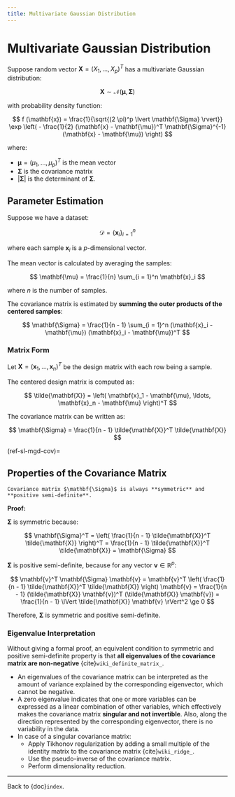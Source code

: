 ```yaml
---
title: Multivariate Gaussian Distribution
---
```


# Multivariate Gaussian Distribution

Suppose random vector $\mathbf{X} = (X_1, \ldots, X_p)^T$ has a
multivariate Gaussian distribution:

$$\mathbf{X} \sim \mathcal{N} (\mathbf{\mu}, \mathbf{\Sigma})$$

with probability density function:

$$
f (\mathbf{x}) =
  \frac{1}{\sqrt{(2 \pi)^p \lvert \mathbf{\Sigma} \rvert}}
  \exp \left(
    - \frac{1}{2} (\mathbf{x} - \mathbf{\mu})^T
      \mathbf{\Sigma}^{-1} (\mathbf{x} - \mathbf{\mu})
  \right)
$$

where:

- $\mathbf{\mu} = (\mu_1, \ldots, \mu_p)^T$ is the mean vector
- $\mathbf{\Sigma}$ is the covariance matrix
- $\lvert \mathbf{\Sigma} \rvert$ is the determinant of
  $\mathbf{\Sigma}$.

## Parameter Estimation

Suppose we have a dataset:

$$\mathcal{D} = \{ \mathbf{x}_i \}_{i = 1}^n$$

where each sample $\mathbf{x}_i$ is a $p$-dimensional vector.

The mean vector is calculated by averaging the samples:

$$
\mathbf{\mu} =
  \frac{1}{n} \sum_{i = 1}^n \mathbf{x}_i
$$

where $n$ is the number of samples.

The covariance matrix is estimated by **summing the outer products of
the centered samples**:

$$
\mathbf{\Sigma} =
  \frac{1}{n - 1} \sum_{i = 1}^n
  (\mathbf{x}_i - \mathbf{\mu}) (\mathbf{x}_i - \mathbf{\mu})^T
$$

### Matrix Form

Let $\mathbf{X} = (\mathbf{x}_1, \ldots, \mathbf{x}_n)^T$ be the design
matrix with each row being a sample.

The centered design matrix is computed as:

$$
\tilde{\mathbf{X}} = \left(
  \mathbf{x}_1 - \mathbf{\mu}, \ldots, \mathbf{x}_n - \mathbf{\mu}
\right)^T
$$

The covariance matrix can be written as:

$$
\mathbf{\Sigma} =
  \frac{1}{n - 1} \tilde{\mathbf{X}}^T \tilde{\mathbf{X}}
$$

(ref-sl-mgd-cov)=

## Properties of the Covariance Matrix

```{admonition} Theorem
Covariance matrix $\mathbf{\Sigma}$ is always **symmetric** and
**positive semi-definite**.
```

**Proof:**

$\mathbf{\Sigma}$ is symmetric because:

$$
\mathbf{\Sigma}^T =
  \left(
    \frac{1}{n - 1} \tilde{\mathbf{X}}^T \tilde{\mathbf{X}}
  \right)^T =
  \frac{1}{n - 1} \tilde{\mathbf{X}}^T \tilde{\mathbf{X}} =
  \mathbf{\Sigma}
$$

$\mathbf{\Sigma}$ is positive semi-definite, because for any vector
$\mathbf{v} \in \mathbb{R}^p$:

$$
\mathbf{v}^T \mathbf{\Sigma} \mathbf{v} =
  \mathbf{v}^T \left(
    \frac{1}{n - 1} \tilde{\mathbf{X}}^T \tilde{\mathbf{X}}
  \right) \mathbf{v} =
  \frac{1}{n - 1} (\tilde{\mathbf{X}} \mathbf{v})^T
    (\tilde{\mathbf{X}} \mathbf{v}) =
  \frac{1}{n - 1} \lVert \tilde{\mathbf{X}} \mathbf{v} \rVert^2 \ge 0
$$

Therefore, $\mathbf{\Sigma}$ is symmetric and positive semi-definite.

$$\tag*{$\blacksquare$}$$

### Eigenvalue Interpretation

Without giving a formal proof, an equivalent condition to symmetric and
positive semi-definite property is that **all eigenvalues of the
covariance matrix are non-negative** {cite}`wiki_definite_matrix_`.

- An eigenvalues of the covariance matrix can be interpreted as the
  amount of variance explained by the corresponding eigenvector, which
  cannot be negative.
- A zero eigenvalue indicates that one or more variables can be
  expressed as a linear combination of other variables, which
  effectively makes the covariance matrix **singular and not
  invertible**. Also, along the direction represented by the
  corresponding eigenvector, there is no variability in the data.
- In case of a singular covariance matrix:
  - Apply Tikhonov regularization by adding a small multiple of the
    identity matrix to the covariance matrix {cite}`wiki_ridge_`.
  - Use the pseudo-inverse of the covariance matrix.
  - Perform dimensionality reduction.

---

Back to {doc}`index`.

```{disqus}

```
